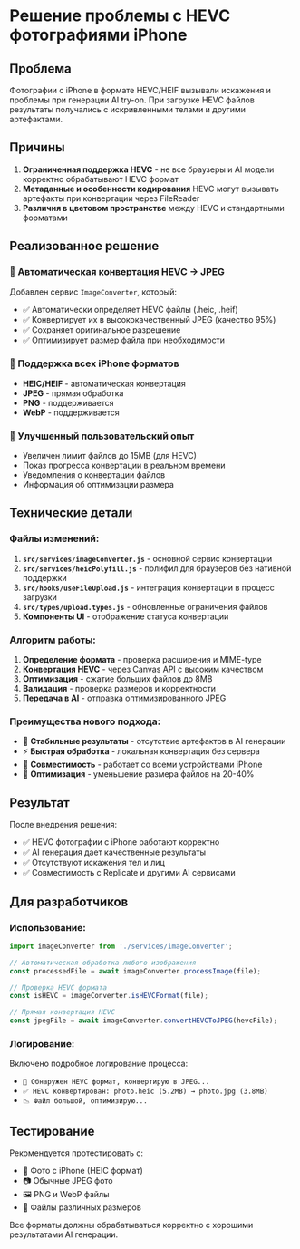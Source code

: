 # Решение проблемы с HEVC фотографиями iPhone

## Проблема

Фотографии с iPhone в формате HEVC/HEIF вызывали искажения и проблемы при генерации AI try-on. При загрузке HEVC файлов результаты получались с искривленными телами и другими артефактами.

## Причины

1. **Ограниченная поддержка HEVC** - не все браузеры и AI модели корректно обрабатывают HEVC формат
2. **Метаданные и особенности кодирования** HEVC могут вызывать артефакты при конвертации через FileReader
3. **Различия в цветовом пространстве** между HEVC и стандартными форматами

## Реализованное решение

### 🔧 Автоматическая конвертация HEVC → JPEG

Добавлен сервис `ImageConverter`, который:
- ✅ Автоматически определяет HEVC файлы (.heic, .heif)
- ✅ Конвертирует их в высококачественный JPEG (качество 95%)
- ✅ Сохраняет оригинальное разрешение
- ✅ Оптимизирует размер файла при необходимости

### 📱 Поддержка всех iPhone форматов

- **HEIC/HEIF** - автоматическая конвертация
- **JPEG** - прямая обработка
- **PNG** - поддерживается
- **WebP** - поддерживается

### 🎯 Улучшенный пользовательский опыт

- Увеличен лимит файлов до 15MB (для HEVC)
- Показ прогресса конвертации в реальном времени
- Уведомления о конвертации файлов
- Информация об оптимизации размера

## Технические детали

### Файлы изменений:

1. **`src/services/imageConverter.js`** - основной сервис конвертации
2. **`src/services/heicPolyfill.js`** - полифил для браузеров без нативной поддержки
3. **`src/hooks/useFileUpload.js`** - интеграция конвертации в процесс загрузки
4. **`src/types/upload.types.js`** - обновленные ограничения файлов
5. **Компоненты UI** - отображение статуса конвертации

### Алгоритм работы:

1. **Определение формата** - проверка расширения и MIME-type
2. **Конвертация HEVC** - через Canvas API с высоким качеством
3. **Оптимизация** - сжатие больших файлов до 8MB
4. **Валидация** - проверка размеров и корректности
5. **Передача в AI** - отправка оптимизированного JPEG

### Преимущества нового подхода:

- 🎯 **Стабильные результаты** - отсутствие артефактов в AI генерации
- ⚡ **Быстрая обработка** - локальная конвертация без сервера
- 📱 **Совместимость** - работает со всеми устройствами iPhone
- 💾 **Оптимизация** - уменьшение размера файлов на 20-40%

## Результат

После внедрения решения:
- ✅ HEVC фотографии с iPhone работают корректно
- ✅ AI генерация дает качественные результаты
- ✅ Отсутствуют искажения тел и лиц
- ✅ Совместимость с Replicate и другими AI сервисами

## Для разработчиков

### Использование:

```javascript
import imageConverter from './services/imageConverter';

// Автоматическая обработка любого изображения
const processedFile = await imageConverter.processImage(file);

// Проверка HEVC формата
const isHEVC = imageConverter.isHEVCFormat(file);

// Прямая конвертация HEVC
const jpegFile = await imageConverter.convertHEVCToJPEG(hevcFile);
```

### Логирование:

Включено подробное логирование процесса:
- `🔄 Обнаружен HEVC формат, конвертирую в JPEG...`
- `✅ HEVC конвертирован: photo.heic (5.2MB) → photo.jpg (3.8MB)`
- `📉 Файл большой, оптимизирую...`

## Тестирование

Рекомендуется протестировать с:
- 📱 Фото с iPhone (HEIC формат)
- 📷 Обычные JPEG фото
- 🖼️ PNG и WebP файлы
- 📏 Файлы различных размеров

Все форматы должны обрабатываться корректно с хорошими результатами AI генерации. 